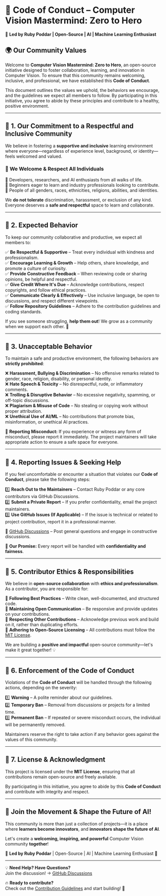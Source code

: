 # 🚀 **Code of Conduct** – Computer Vision Mastermind: Zero to Hero  
📌 **Led by Ruby Poddar | Open-Source | AI | Machine Learning Enthusiast**  

## 🌍 **Our Community Values**
Welcome to **Computer Vision Mastermind: Zero to Hero**, an open-source initiative designed to foster collaboration, learning, and innovation in Computer Vision. To ensure that this community remains welcoming, inclusive, and professional, we have established this **Code of Conduct**.  

This document outlines the values we uphold, the behaviors we encourage, and the guidelines we expect all members to follow. By participating in this initiative, you agree to abide by these principles and contribute to a healthy, positive environment.  

---

## **📜 1. Our Commitment to a Respectful and Inclusive Community**
We believe in fostering a **supportive and inclusive** learning environment where everyone—regardless of experience level, background, or identity—feels welcomed and valued.  

### 🤝 **We Welcome & Respect All Individuals**
🔹 Developers, researchers, and AI enthusiasts from all walks of life.  
🔹 Beginners eager to learn and industry professionals looking to contribute.  
🔹 People of all genders, races, ethnicities, religions, abilities, and identities.  

We **do not tolerate** discrimination, harassment, or exclusion of any kind. Everyone deserves a **safe and respectful** space to learn and collaborate.  

---

## **🚀 2. Expected Behavior**
To keep our community collaborative and productive, we expect all members to:  

✅ **Be Respectful & Supportive** – Treat every individual with kindness and professionalism.  
✅ **Encourage Learning & Growth** – Help others, share knowledge, and promote a culture of curiosity.  
✅ **Provide Constructive Feedback** – When reviewing code or sharing opinions, be helpful and respectful.  
✅ **Give Credit Where It's Due** – Acknowledge contributions, respect copyrights, and follow ethical practices.  
✅ **Communicate Clearly & Effectively** – Use inclusive language, be open to discussions, and respect different viewpoints.  
✅ **Follow Repository Guidelines** – Adhere to the contribution guidelines and coding standards.  

If you see someone struggling, **help them out**! We grow as a community when we support each other. 🚀  

---

## **🚫 3. Unacceptable Behavior**
To maintain a safe and productive environment, the following behaviors are **strictly prohibited**:  

❌ **Harassment, Bullying & Discrimination** – No offensive remarks related to gender, race, religion, disability, or personal identity.  
❌ **Hate Speech & Toxicity** – No disrespectful, rude, or inflammatory comments.  
❌ **Trolling & Disruptive Behavior** – No excessive negativity, spamming, or off-topic discussions.  
❌ **Plagiarism & Misuse of Code** – No stealing or copying work without proper attribution.  
❌ **Unethical Use of AI/ML** – No contributions that promote bias, misinformation, or unethical AI practices.  

🚨 **Reporting Misconduct:** If you experience or witness any form of misconduct, please report it immediately. The project maintainers will take appropriate action to ensure a safe space for everyone.  

---

## **📩 4. Reporting Issues & Seeking Help**
If you feel uncomfortable or encounter a situation that violates our **Code of Conduct**, please take the following steps:  

1️⃣ **Reach Out to the Maintainers** – Contact Ruby Poddar or any core contributors via GitHub Discussions.  
2️⃣ **Submit a Private Report** – If you prefer confidentiality, email the project maintainers.  
3️⃣ **Use GitHub Issues (If Applicable)** – If the issue is technical or related to project contribution, report it in a professional manner.  

🔗 [GitHub Discussions](https://github.com/rubydamodar/Computer-Vision-Mastermind-Zero-to-Hero-Collaboration/discussions) – Post general questions and engage in constructive discussions.  

🚀 **Our Promise:** Every report will be handled with **confidentiality and fairness**.  

---

## **🌟 5. Contributor Ethics & Responsibilities**
We believe in **open-source collaboration** with **ethics and professionalism**. As a contributor, you are responsible for:  

🔹 **Following Best Practices** – Write clean, well-documented, and structured code.  
🔹 **Maintaining Open Communication** – Be responsive and provide updates on your contributions.  
🔹 **Respecting Other Contributions** – Acknowledge previous work and build on it, rather than duplicating efforts.  
🔹 **Adhering to Open-Source Licensing** – All contributions must follow the [MIT License](LICENSE).  

We are building a **positive and impactful** open-source community—let's make it great together! 💡  

---

## **🔗 6. Enforcement of the Code of Conduct**
Violations of the **Code of Conduct** will be handled through the following actions, depending on the severity:  

1️⃣ **Warning** – A polite reminder about our guidelines.  
2️⃣ **Temporary Ban** – Removal from discussions or projects for a limited time.  
3️⃣ **Permanent Ban** – If repeated or severe misconduct occurs, the individual will be permanently removed.  

Maintainers reserve the right to take action if any behavior goes against the values of this community.  

---

## **📌 7. License & Acknowledgment**
This project is licensed under the **MIT License**, ensuring that all contributions remain open-source and freely available.  

By participating in this initiative, you agree to abide by this **Code of Conduct** and contribute with integrity and respect.  

---

## **🚀 Join the Movement & Shape the Future of AI!**
This community is more than just a collection of projects—it is a place where **learners become innovators**, and **innovators shape the future of AI**.  

Let's create a **welcoming, inspiring, and powerful** Computer Vision community **together**!  

📌 **Led by Ruby Poddar** | Open-Source | AI | Machine Learning Enthusiast 🚀  

---

💡 **Need Help? Have Questions?**  
Join the discussion! → [GitHub Discussions](https://github.com/rubydamodar/Computer-Vision-Mastermind-Zero-to-Hero-Collaboration/discussions)  

🔥 **Ready to contribute?**  
Check out the [Contribution Guidelines](CONTRIBUTING.md) and start building! 🚀  
